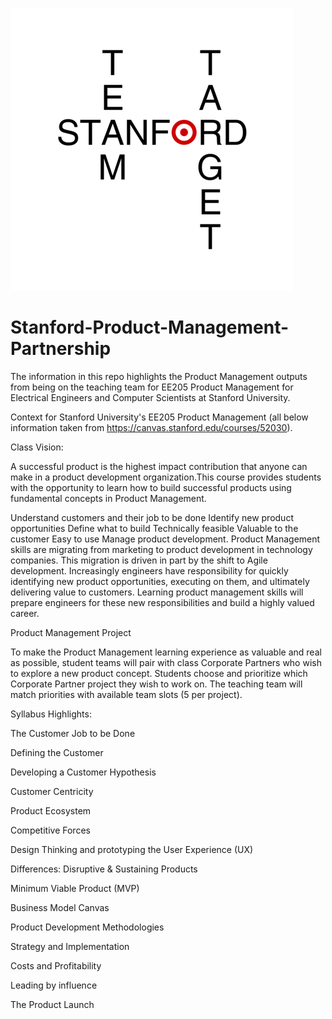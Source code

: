 ![Team Stanford](TeamStanford.png)

# Stanford-Product-Management-Partnership
The information in this repo highlights the Product Management outputs from being on the teaching team for EE205 Product Management for Electrical Engineers and Computer Scientists at Stanford University. 

Context for Stanford University's EE205 Product Management (all below information taken from https://canvas.stanford.edu/courses/52030).

Class Vision:

A successful product is the highest impact contribution that anyone can make in a product development organization.This course provides students with the opportunity to learn how to build successful products using fundamental concepts in Product Management.

Understand customers and their job to be done
Identify new product opportunities
Define what to build
Technically feasible 
Valuable to the customer
Easy to use
Manage product development.
Product Management skills are migrating from marketing to product development in technology companies. This migration is driven in part by the shift to Agile development. Increasingly engineers have responsibility for quickly identifying  new product opportunities, executing on them, and ultimately delivering value to customers. Learning product management skills will prepare engineers for these new  responsibilities and build a highly valued career. 

Product Management Project

 To make the Product Management learning experience as valuable and real as possible,  student  teams will pair with class Corporate Partners who wish to explore a new product concept. Students choose and prioritize  which Corporate Partner project they wish to work on. The teaching team will match priorities with available team slots (5 per project).

Syllabus Highlights:

The Customer Job to be Done

Defining the Customer

Developing a Customer Hypothesis

Customer Centricity

Product Ecosystem

Competitive Forces

Design Thinking and prototyping the User Experience (UX)

Differences: Disruptive & Sustaining Products

Minimum Viable Product (MVP)

Business Model Canvas

Product Development Methodologies

Strategy and Implementation

Costs and Profitability

Leading by influence

The Product Launch
